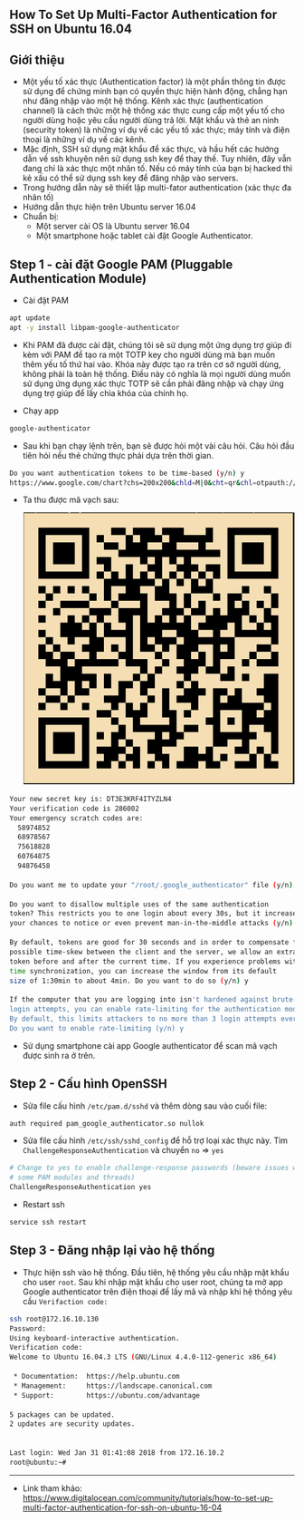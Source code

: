 ## How To Set Up Multi-Factor Authentication for SSH on Ubuntu 16.04

## Giới thiệu
- Một yếu tố xác thực (Authentication factor) là một phần thông tin được sử dụng để chứng minh bạn có quyền thực hiện hành động, chẳng hạn như đăng nhập vào một hệ thống. Kênh xác thực (authentication channel) là cách thức một hệ thống xác thực cung cấp một yếu tố cho người dùng hoặc yêu cầu người dùng trả lời. Mật khẩu và thẻ an ninh (security token) là những ví dụ về các yếu tố xác thực; máy tính và điện thoại là những ví dụ về các kênh.
- Mặc định, SSH sử dụng mật khẩu để xác thực, và hầu hết các hướng dẫn về ssh khuyên nên sử dụng ssh key để thay thế. Tuy nhiên, đây vẫn đang chỉ là xác thực một nhân tố. Nếu có máy tính của bạn bị hacked thì kẻ xấu có thể sử dụng ssh key để đăng nhập vào servers.
- Trong hướng dẫn này sẽ thiết lập multi-fator authentication (xác thực đa nhân tố)
- Hướng dẫn thực hiện trên Ubuntu server 16.04
- Chuẩn bị: 
	- Một server cài OS là Ubuntu server 16.04 
	- Một smartphone hoặc tablet cài đặt Google Authenticator.
	
## Step 1 - cài đặt Google PAM (Pluggable Authentication Module)
- Cài đặt PAM

```sh
apt update
apt -y install libpam-google-authenticator
```

- Khi PAM đã được cài đặt, chúng tôi sẽ sử dụng một ứng dụng trợ giúp đi kèm với PAM để tạo ra một TOTP key cho người dùng mà bạn muốn thêm yếu tố thứ hai vào. Khóa này được tạo ra trên cơ sở người dùng, không phải là toàn hệ thống. Điều này có nghĩa là mọi người dùng muốn sử dụng ứng dụng xác thực TOTP sẽ cần phải đăng nhập và chạy ứng dụng trợ giúp để lấy chìa khóa của chính họ.

- Chạy app

```sh
google-authenticator
```

- Sau khi bạn chạy lệnh trên, bạn sẽ được hỏi một vài câu hỏi. Câu hỏi đầu tiên hỏi nếu thẻ chứng thực phải dựa trên thời gian.

```sh
Do you want authentication tokens to be time-based (y/n) y
https://www.google.com/chart?chs=200x200&chld=M|0&cht=qr&chl=otpauth://totp/root@ubuntu%3Fsecret%3DDT3E3KRF4ITYZLN4
```

- Ta thu được mã vạch sau:

	![](../images/ssh_otp.png)
	

```sh
Your new secret key is: DT3E3KRF4ITYZLN4
Your verification code is 286002
Your emergency scratch codes are:
  58974852
  68978567
  75618828
  60764875
  94876458

Do you want me to update your "/root/.google_authenticator" file (y/n) y

Do you want to disallow multiple uses of the same authentication
token? This restricts you to one login about every 30s, but it increases
your chances to notice or even prevent man-in-the-middle attacks (y/n) y

By default, tokens are good for 30 seconds and in order to compensate for
possible time-skew between the client and the server, we allow an extra
token before and after the current time. If you experience problems with poor
time synchronization, you can increase the window from its default
size of 1:30min to about 4min. Do you want to do so (y/n) y

If the computer that you are logging into isn't hardened against brute-force
login attempts, you can enable rate-limiting for the authentication module.
By default, this limits attackers to no more than 3 login attempts every 30s.
Do you want to enable rate-limiting (y/n) y
```

- Sử dụng smartphone cài app Google authenticator để scan mã vạch được sinh ra ở trên.
## Step 2 - Cấu hình OpenSSH
- Sửa file cấu hình `/etc/pam.d/sshd` và thêm dòng sau vào cuối file:

```sh
auth required pam_google_authenticator.so nullok
```

- Sửa file cấu hình `/etc/ssh/sshd_config` để hỗ trợ loại xác thực này. Tìm `ChallengeResponseAuthentication` và chuyển `no` => `yes`

```sh
# Change to yes to enable challenge-response passwords (beware issues with
# some PAM modules and threads)
ChallengeResponseAuthentication yes
```

- Restart ssh

```sh
service ssh restart
```

## Step 3 - Đăng nhập lại vào hệ thống
- Thực hiện ssh vào hệ thống. Đầu tiên, hệ thống yêu cầu nhập mật khẩu cho user `root`. Sau khi nhập mật khẩu cho user root, chúng ta mở app Google authenticator trên điện thoại để lấy mã và nhập khi hệ thống yêu cầu `Verifaction code:`

```sh
ssh root@172.16.10.130
Password:
Using keyboard-interactive authentication.
Verification code:
Welcome to Ubuntu 16.04.3 LTS (GNU/Linux 4.4.0-112-generic x86_64)

 * Documentation:  https://help.ubuntu.com
 * Management:     https://landscape.canonical.com
 * Support:        https://ubuntu.com/advantage

5 packages can be updated.
2 updates are security updates.


Last login: Wed Jan 31 01:41:08 2018 from 172.16.10.2
root@ubuntu:~#
```

--- 
- Link tham khảo: https://www.digitalocean.com/community/tutorials/how-to-set-up-multi-factor-authentication-for-ssh-on-ubuntu-16-04